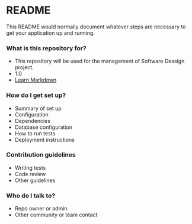 # README #

This README would normally document whatever steps are necessary to get your application up and running.

### What is this repository for? ###

* This repository will be used for the management of Software Dessign project.
* 1.0
* [Learn Markdown](https://bitbucket.org/tutorials/markdowndemo)

### How do I get set up? ###

* Summary of set up
* Configuration
* Dependencies
* Database configuration
* How to run tests
* Deployment instructions

### Contribution guidelines ###

* Writing tests
* Code review
* Other guidelines

### Who do I talk to? ###

* Repo owner or admin
* Other community or team contact
